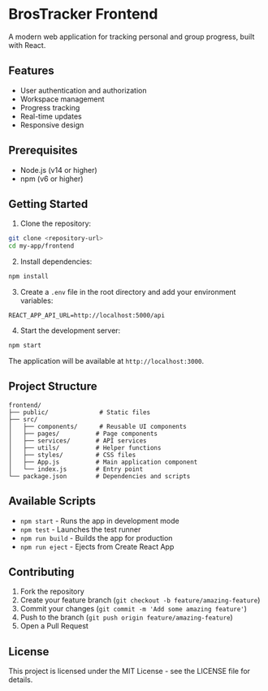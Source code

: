 # BrosTracker Frontend

A modern web application for tracking personal and group progress, built with React.

## Features

- User authentication and authorization
- Workspace management
- Progress tracking
- Real-time updates
- Responsive design

## Prerequisites

- Node.js (v14 or higher)
- npm (v6 or higher)

## Getting Started

1. Clone the repository:
```bash
git clone <repository-url>
cd my-app/frontend
```

2. Install dependencies:
```bash
npm install
```

3. Create a `.env` file in the root directory and add your environment variables:
```
REACT_APP_API_URL=http://localhost:5000/api
```

4. Start the development server:
```bash
npm start
```

The application will be available at `http://localhost:3000`.

## Project Structure

```
frontend/
├── public/              # Static files
├── src/
│   ├── components/      # Reusable UI components
│   ├── pages/          # Page components
│   ├── services/       # API services
│   ├── utils/          # Helper functions
│   ├── styles/         # CSS files
│   ├── App.js          # Main application component
│   └── index.js        # Entry point
└── package.json        # Dependencies and scripts
```

## Available Scripts

- `npm start` - Runs the app in development mode
- `npm test` - Launches the test runner
- `npm run build` - Builds the app for production
- `npm run eject` - Ejects from Create React App

## Contributing

1. Fork the repository
2. Create your feature branch (`git checkout -b feature/amazing-feature`)
3. Commit your changes (`git commit -m 'Add some amazing feature'`)
4. Push to the branch (`git push origin feature/amazing-feature`)
5. Open a Pull Request

## License

This project is licensed under the MIT License - see the LICENSE file for details. 